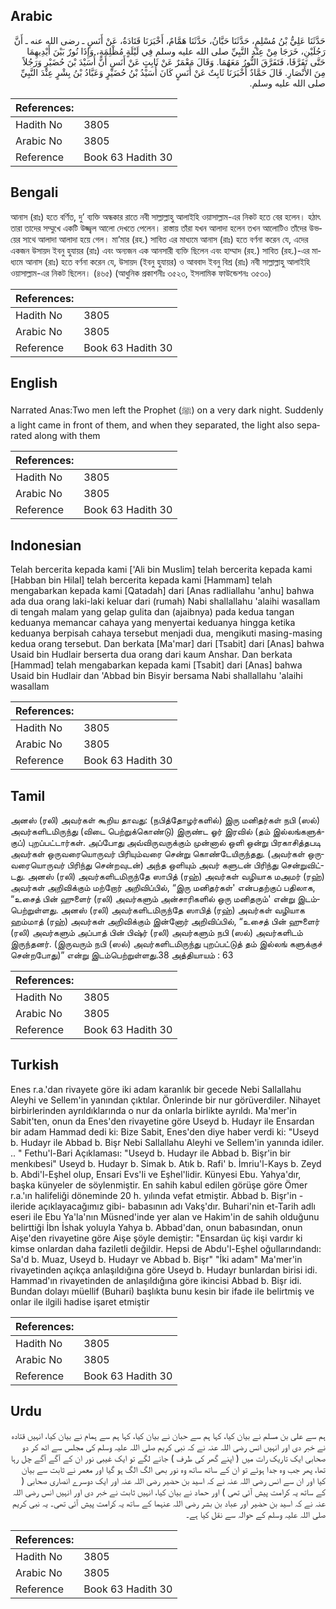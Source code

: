 ## Arabic


<div dir="rtl" lang="ar" style={{fontSize:'larger',backgroundColor:'#f8f9fa',padding:20}}>
حَدَّثَنَا عَلِيُّ بْنُ مُسْلِمٍ، حَدَّثَنَا حَبَّانُ، حَدَّثَنَا هَمَّامٌ، أَخْبَرَنَا قَتَادَةُ، عَنْ أَنَسٍ ـ رضى الله عنه ـ أَنَّ رَجُلَيْنِ، خَرَجَا مِنْ عِنْدِ النَّبِيِّ صلى الله عليه وسلم فِي لَيْلَةٍ مُظْلِمَةٍ، وَإِذَا نُورٌ بَيْنَ أَيْدِيهِمَا حَتَّى تَفَرَّقَا، فَتَفَرَّقَ النُّورُ مَعَهُمَا‏.‏ وَقَالَ مَعْمَرٌ عَنْ ثَابِتٍ عَنْ أَنَسٍ أَنَّ أُسَيْدَ بْنَ حُضَيْرٍ وَرَجُلاً مِنَ الأَنْصَارِ‏.‏ قَالَ حَمَّادٌ أَخْبَرَنَا ثَابِتٌ عَنْ أَنَسٍ كَانَ أُسَيْدُ بْنُ حُضَيْرٍ وَعَبَّادُ بْنُ بِشْرٍ عِنْدَ النَّبِيِّ صلى الله عليه وسلم‏.‏
</div>
<div style={{backgroundColor:'#f8f9fa',padding:20, marginBottom: 10}}><table> <thead> <tr> <th>References:</th> <th></th> </tr> </thead> <tbody><tr><td>Hadith No</td><td>3805</td></tr><tr><td>Arabic No</td><td>3805</td></tr><tr><td>Reference</td><td>Book 63 Hadith 30</td></tr></tbody></table></div>

## Bengali


<div dir="ltr" lang="bn" style={{fontSize:'larger',backgroundColor:'#f8f9fa',padding:20}}>
আনাস (রাঃ) হতে বর্ণিত, দু’ ব্যক্তি অন্ধকার রাতে নবী সাল্লাল্লাহু আলাইহি ওয়াসাল্লাম-এর নিকট হতে বের হলেন। হঠাৎ তারা তাদের সম্মুখে একটি উজ্জ্বল আলো দেখতে পেলেন। রাস্তায় তাঁরা যখন আলাদা হলেন তখন আলোটিও তাঁদের উভয়ের সাথে আলাদা আলাদা হয়ে গেল। মা’মার (রহ.) সাবিত এর মাধ্যমে আনাস (রাঃ) হতে বর্ণনা করেন যে, এদের একজন উসায়দ ইবনু হুযায়র (রাঃ) এবং অন্যজন এক আনসারী ব্যক্তি ছিলেন এবং হাম্মাদ (রহ.) সাবিত (রহ.)-এর মাধ্যমে আনাস (রাঃ) হতে বর্ণনা করেন যে, উসায়দ (ইবনু হুযায়র) ও আববাদ ইবনু বিশ্র (রাঃ) নবী সাল্লাল্লাহু আলাইহি ওয়াসাল্লাম-এর নিকট ছিলেন। (৪৬৫) (আধুনিক প্রকাশনীঃ ৩৫২৩, ইসলামিক ফাউন্ডেশনঃ ৩৫৩০)
</div>
<div style={{backgroundColor:'#f8f9fa',padding:20, marginBottom: 10}}><table> <thead> <tr> <th>References:</th> <th></th> </tr> </thead> <tbody><tr><td>Hadith No</td><td>3805</td></tr><tr><td>Arabic No</td><td>3805</td></tr><tr><td>Reference</td><td>Book 63 Hadith 30</td></tr></tbody></table></div>

## English


<div dir="ltr" lang="en" style={{fontSize:'larger',backgroundColor:'#f8f9fa',padding:20}}>
Narrated Anas:Two men left the Prophet (ﷺ) on a very dark night. Suddenly a light came in front of them, and when they separated, the light also separated along with them
</div>
<div style={{backgroundColor:'#f8f9fa',padding:20, marginBottom: 10}}><table> <thead> <tr> <th>References:</th> <th></th> </tr> </thead> <tbody><tr><td>Hadith No</td><td>3805</td></tr><tr><td>Arabic No</td><td>3805</td></tr><tr><td>Reference</td><td>Book 63 Hadith 30</td></tr></tbody></table></div>

## Indonesian


<div dir="ltr" lang="id" style={{fontSize:'larger',backgroundColor:'#f8f9fa',padding:20}}>
Telah bercerita kepada kami ['Ali bin Muslim] telah bercerita kepada kami [Habban bin Hilal] telah bercerita kepada kami [Hammam] telah mengabarkan kepada kami [Qatadah] dari [Anas radliallahu 'anhu] bahwa ada dua orang laki-laki keluar dari (rumah) Nabi shallallahu 'alaihi wasallam di tengah malam yang gelap gulita dan (ajaibnya) pada kedua tangan keduanya memancar cahaya yang menyertai keduanya hingga ketika keduanya berpisah cahaya tersebut menjadi dua, mengikuti masing-masing kedua orang tersebut. Dan berkata [Ma'mar] dari [Tsabit] dari [Anas] bahwa Usaid bin Hudlair berserta dua orang dari kaum Anshar. Dan berkata [Hammad] telah mengabarkan kepada kami [Tsabit] dari [Anas] bahwa Usaid bin Hudlair dan 'Abbad bin Bisyir bersama Nabi shallallahu 'alaihi wasallam
</div>
<div style={{backgroundColor:'#f8f9fa',padding:20, marginBottom: 10}}><table> <thead> <tr> <th>References:</th> <th></th> </tr> </thead> <tbody><tr><td>Hadith No</td><td>3805</td></tr><tr><td>Arabic No</td><td>3805</td></tr><tr><td>Reference</td><td>Book 63 Hadith 30</td></tr></tbody></table></div>

## Tamil


<div dir="ltr" lang="ta" style={{fontSize:'larger',backgroundColor:'#f8f9fa',padding:20}}>
அனஸ் (ரலி) அவர்கள் கூறிய தாவது: (நபித்தோழர்களில்) இரு மனிதர்கள் நபி (ஸல்) அவர்களிடமிருந்து (விடை பெற்றுக்கொண்டு) இருண்ட ஓர் இரவில் (தம் இல்லங்களுக்குப்) புறப்பட்டார்கள். அப்போது அவ்விருவருக்கும் முன்னால் ஒளி ஒன்று பிரகாசித்தபடி அவர்கள் ஒருவரையொருவர் பிரியும்வரை சென்று கொண்டேயிருந்தது. (அவர்கள் ஒருவரையொருவர் பிரிந்து சென்றவுடன்) அந்த ஒளியும் அவர் களுடன் பிரிந்து சென்றுவிட்டது. அனஸ் (ரலி) அவர்களிடமிருந்தே ஸாபித் (ரஹ்) அவர்கள் வழியாக மஅமர் (ரஹ்) அவர்கள் அறிவிக்கும் மற்றோர் அறிவிப்பில், “இரு மனிதர்கள்' என்பதற்குப் பதிலாக, “உசைத் பின் ஹுளைர் (ரலி) அவர்களும் அன்சாரிகளில் ஒரு மனிதரும்' என்று இடம்பெற்றுள்ளது. அனஸ் (ரலி) அவர்களிடமிருந்தே ஸாபித் (ரஹ்) அவர்கள் வழியாக ஹம்மாத் (ரஹ்) அவர்கள் அறிவிக்கும் இன்னோர் அறிவிப்பில், “உசைத் பின் ஹுளைர் (ரலி) அவர்களும் அப்பாத் பின் பிஷ்ர் (ரலி) அவர்களும் நபி (ஸல்) அவர்களிடம் இருந்தனர். (இருவரும் நபி (ஸல்) அவர்களிடமிருந்து புறப்பட்டுத் தம் இல்லங் களுக்குச் சென்றபோது)” என்று இடம்பெற்றுள்ளது.38 அத்தியாயம் : 63
</div>
<div style={{backgroundColor:'#f8f9fa',padding:20, marginBottom: 10}}><table> <thead> <tr> <th>References:</th> <th></th> </tr> </thead> <tbody><tr><td>Hadith No</td><td>3805</td></tr><tr><td>Arabic No</td><td>3805</td></tr><tr><td>Reference</td><td>Book 63 Hadith 30</td></tr></tbody></table></div>

## Turkish


<div dir="ltr" lang="tr" style={{fontSize:'larger',backgroundColor:'#f8f9fa',padding:20}}>
Enes r.a.'dan rivayete göre iki adam karanlık bir gecede Nebi Sallallahu Aleyhi ve Sellem'in yanından çıktılar. Önlerinde bir nur görüverdiler. Nihayet birbirlerinden ayrıldıklarında o nur da onlarla birlikte ayrıldı. Ma'mer'in Sabit'ten, onun da Enes'den rivayetine göre Useyd b. Hudayr ile Ensardan bir adam Hammad dedi ki: Bize Sabit, Enes'den diye haber verdi ki: "Useyd b. Hudayr ile Abbad b. Bişr Nebi Sallallahu Aleyhi ve Sellem'in yanında idiler. .. " Fethu'l-Bari Açıklaması: "Useyd b. Hudayr ile Abbad b. Bişr'in bir menkıbesi" Useyd b. Hudayr b. Simak b. Atık b. Rafi' b. İmriu'l-Kays b. Zeyd b. Abdi'l-Eşhel olup, Ensari Evs'li ve Eşhel'lidir. Künyesi Ebu. Yahya'dır, başka künyeler de söylenmiştir. En sahih kabul edilen görüşe göre Ömer r.a.'ın halifeliği döneminde 20 h. yılında vefat etmiştir. Abbad b. Bişr'in -ileride açıklayacağımız gibi- babasının adı Vakş'dır. Buhari'nin et-Tarih adlı eseri ile Ebu Ya'la'nın Müsned'inde yer alan ve Hakim'in de sahih olduğunu belirttiği İbn İshak yoluyla Yahya b. Abbad'dan, onun babasından, onun Aişe'den rivayetine göre Aişe şöyle demiştir: "Ensardan üç kişi vardır ki kimse onlardan daha faziletli değildir. Hepsi de Abdu'l-Eşhel oğullarındandı: Sa'd b. Muaz, Useyd b. Hudayr ve Abbad b. Bişr" "İki adam" Ma'mer'in rivayetinden açıkça anlaşıldığına göre Useyd b. Hudayr bunlardan birisi idi. Hammad'ın rivayetinden de anlaşıldığına göre ikincisi Abbad b. Bişr idi. Bundan dolayı müellif (Buhari) başlıkta bunu kesin bir ifade ile belirtmiş ve onlar ile ilgili hadise işaret etmiştir
</div>
<div style={{backgroundColor:'#f8f9fa',padding:20, marginBottom: 10}}><table> <thead> <tr> <th>References:</th> <th></th> </tr> </thead> <tbody><tr><td>Hadith No</td><td>3805</td></tr><tr><td>Arabic No</td><td>3805</td></tr><tr><td>Reference</td><td>Book 63 Hadith 30</td></tr></tbody></table></div>

## Urdu


<div dir="rtl" lang="ur" style={{fontSize:'larger',backgroundColor:'#f8f9fa',padding:20}}>
ہم سے علی بن مسلم نے بیان کیا، کہا ہم سے حبان نے بیان کیا، کہا ہم سے ہمام نے بیان کیا، انہیں قتادہ نے خبر دی اور انہیں انس رضی اللہ عنہ نے کہ نبی کریم صلی اللہ علیہ وسلم کی مجلس سے اٹھ کر دو صحابی ایک تاریک رات میں ( اپنے گھر کی طرف ) جانے لگے تو ایک غیبی نور ان کے آگے آگے چل رہا تھا، پھر جب وہ جدا ہوئے تو ان کے ساتھ ساتھ وہ نور بھی الگ الگ ہو گیا اور معمر نے ثابت سے بیان کیا اور ان سے انس رضی اللہ عنہ نے کہ اسید بن حضیر رضی اللہ عنہ اور ایک دوسرے انصاری صحابی ( کے ساتھ یہ کرامت پیش آئی تھی ) اور حماد نے بیان کیا، انہیں ثابت نے خبر دی اور انہیں انس رضی اللہ عنہ نے کہ اسید بن حضیر اور عباد بن بشر رضی اللہ عنہما کے ساتھ یہ کرامت پیش آئی تھی۔ یہ نبی کریم صلی اللہ علیہ وسلم کے حوالہ سے نقل کیا ہے۔
</div>
<div style={{backgroundColor:'#f8f9fa',padding:20, marginBottom: 10}}><table> <thead> <tr> <th>References:</th> <th></th> </tr> </thead> <tbody><tr><td>Hadith No</td><td>3805</td></tr><tr><td>Arabic No</td><td>3805</td></tr><tr><td>Reference</td><td>Book 63 Hadith 30</td></tr></tbody></table></div>